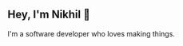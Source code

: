 ## Hey, I'm Nikhil 👋

I'm a software developer who loves making things. 

<!--
## Here are a few things I've made recently

### Portfolio - [nikhilvijayan.com](https://www.nikhilvijayan.com/)

Pineapple journal - [pineapplejournal.com](https://www.pineapplejournal.com/)
Daily journaling web app build using React

STTS - A CLI to look up HTTP statuses - [stts](https://github.com/nkhil/stts)
a quick, completely offline reference for HTTP status codes.

-->
<!--
**nkhil/nkhil** is a ✨ _special_ ✨ repository because its `README.md` (this file) appears on your GitHub profile.

Here are some ideas to get you started:

- 🔭 I’m currently working on ...
- 🌱 I’m currently learning ...
- 👯 I’m looking to collaborate on ...
- 🤔 I’m looking for help with ...
- 💬 Ask me about ...
- 📫 How to reach me: ...
- 😄 Pronouns: ...
- ⚡ Fun fact: ...
-->
